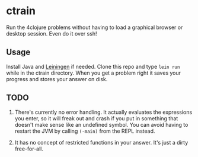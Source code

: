 # ctrain

Run the 4clojure problems without having to load a graphical browser or desktop session. Even do it over ssh!

## Usage

Install Java and [Leiningen](https://leiningen.org/) if needed. Clone this repo and type `lein run` while in the ctrain directory.
When you get a problem right it saves your progress and stores your answer on disk.

## TODO

1. There's currently no error handling. It actually evaluates the expressions you enter, so it will freak out and crash if you put in something that doesn't make sense like an undefined symbol. You can avoid having to restart the JVM by calling `(-main)` from the REPL instead.

2. It has no concept of restricted functions in your answer. It's just a dirty free-for-all.
